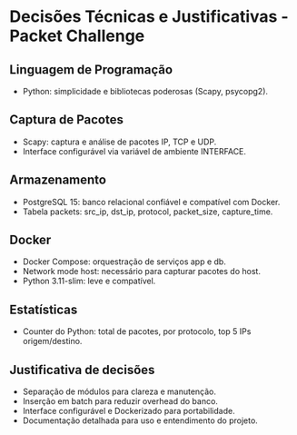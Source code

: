 
# Decisões Técnicas e Justificativas - Packet Challenge
## Linguagem de Programação
- Python: simplicidade e bibliotecas poderosas (Scapy, psycopg2).
## Captura de Pacotes
- Scapy: captura e análise de pacotes IP, TCP e UDP.
- Interface configurável via variável de ambiente INTERFACE.
## Armazenamento
- PostgreSQL 15: banco relacional confiável e compatível com Docker.
- Tabela packets: src_ip, dst_ip, protocol, packet_size, capture_time.
## Docker
- Docker Compose: orquestração de serviços app e db.
- Network mode host: necessário para capturar pacotes do host.
- Python 3.11-slim: leve e compatível.
## Estatísticas
- Counter do Python: total de pacotes, por protocolo, top 5 IPs origem/destino.
## Justificativa de decisões
- Separação de módulos para clareza e manutenção.
- Inserção em batch para reduzir overhead do banco.
- Interface configurável e Dockerizado para portabilidade.
- Documentação detalhada para uso e entendimento do projeto.
